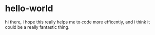 # hello-world

hi there, i hope this really helps me to code more efficently, and i think it could be a really fantastic thing.
